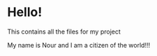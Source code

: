 # Hello!
This contains all the files for my project

My name is Nour and I am a citizen of the world!!!
